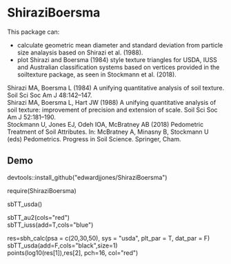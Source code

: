 # ShiraziBoersma
This package can:  
 * calculate geometric mean diameter and standard deviation from particle size analaysis based on Shirazi et al. (1988).  
 * plot Shirazi and Boersma (1984) style texture triangles for USDA, IUSS and Australian classification systems based on vertices provided in the soiltexture package, as seen in Stockmann et al. (2018).  
  
Shirazi MA, Boersma L (1984) A unifying quantitative analysis of soil texture. Soil Sci Soc Am J 48:142–147.  
Shirazi MA, Boersma L, Hart JW (1988) A unifying quantitative analysis of soil texture: improvement of precision and extension of scale. Soil Sci Soc Am J 52:181–190.  
Stockmann U, Jones EJ, Odeh IOA, McBratney AB (2018) Pedometric Treatment of Soil Attributes. In: McBratney A, Minasny B, Stockmann U (eds) Pedometrics. Progress in Soil Science. Springer, Cham.  
                         
## Demo
devtools::install_github("edwardjjones/ShiraziBoersma")  

require(ShiraziBoersma)  

sbTT_usda()  

sbTT_au2(cols="red")  
sbTT_iuss(add=T,cols="blue")  

res=sbh_calc(psa = c(20,30,50), sys = "usda", plt_par = T, dat_par = F)  
sbTT_usda(add=F,cols="black",size=1)  
points(log10(res[1]),res[2], pch=16, col="red")  
